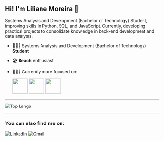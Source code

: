 ## Hi! I'm Liliane Moreira 👋
Systems Analysis and Development (Bachelor of Technology) Student, improving skills in Python, SQL, and JavaScript. Currently, developing practical projects to consolidate knowledge in back-end development and data analysis.

- 👩🏻‍🎓 Systems Analysis and Development (Bachelor of Technology) **Student**
- 🏖️ **Beach** enthusiast
- 👩🏻‍💻 Currently more focused on:

  <div display = "inline">
  <img widht= "50" height = "50" src = "https://github.com/user-attachments/assets/e1089722-7cec-409e-8739-3007bc8d2ec8"/>
  <img widht = "50" height = "50" src = "https://github.com/user-attachments/assets/fdc2cc94-ab2a-4f6c-85e9-41f5ac9d1539"/>
  <img widht = "50" height = "50" src="https://devicon-website.vercel.app/api/javascript/original.svg"></img>

 </div>

 ____________________________________________________________________________________________________________________________________________________________________

 ![Top Langs](https://github-readme-stats-git-masterrstaa-rickstaa.vercel.app/api/top-langs/?username=Alanins&layout=compact&bg_color=000&border_color=30A3DC&title_color=E94D5F&text_color=FFF)
_____________________________________________________________________________________________________________________________________________________________________

### You can also find me on: 

[![LinkedIn](https://img.shields.io/badge/LinkedIn-0077B5?style=for-the-badge&logo=linkedin&logoColor=white)](https://www.linkedin.com/in/liliane-moreira-37a668250/) [![Gmail](https://img.shields.io/badge/Gmail-333333?style=for-the-badge&logo=gmail&logoColor=red)](mailto:lilianemmoreira@gmail.com)






